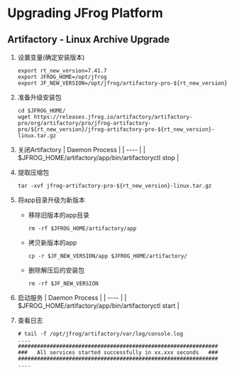 # Upgrading JFrog Platform
## Artifactory - Linux Archive Upgrade

1. 设置变量(确定安装版本)
    ```
    export rt_new_version=7.41.7
    export JFROG_HOME=/opt/jfrog
    export JF_NEW_VERSION=/opt/jfrog/artifactory-pro-${rt_new_version}
    ```
2. 准备升级安装包
    ```
    cd $JFROG_HOME/
    wget https://releases.jfrog.io/artifactory/artifactory-pro/org/artifactory/pro/jfrog-artifactory-pro/${rt_new_version}/jfrog-artifactory-pro-${rt_new_version}-linux.tar.gz
    ```

3. 关闭Artifactory
    | Daemon Process |
    | ---- |
    | $JFROG_HOME/artifactory/app/bin/artifactoryctl stop |

4. 提取压缩包
    ```
    tar -xvf jfrog-artifactory-pro-${rt_new_version}-linux.tar.gz
    ```
5. 将app目录升级为新版本
    - 移除旧版本的app目录
        ```
        rm -rf $JFROG_HOME/artifactory/app
        ```
    - 拷贝新版本的app
        ```
        cp -r $JF_NEW_VERSION/app $JFROG_HOME/artifactory/
        ```
    - 删除解压后的安装包
        ```
        rm -rf $JF_NEW_VERSION
        ```
5. 启动服务
    | Daemon Process |
    | ---- |
    | $JFROG_HOME/artifactory/app/bin/artifactoryctl start |
6. 查看日志
    ```
    # tail -f /opt/jfrog/artifactory/var/log/console.log
    ....
    ###############################################################
    ###   All services started successfully in xx.xxx seconds   ###
    ###############################################################
    ....
    ```